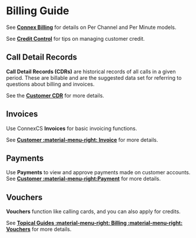 # Billing Guide

See [**Connex Billing**](/billing) for details on Per Channel and Per Minute models.

See [**Credit Control**](/credit-control) for tips on managing customer credit.

## Call Detail Records

**Call Detail Records (CDRs)** are historical records of all calls in a given period. These are billable and are the suggested data set for referring to questions about billing and invoices.

See the [**Customer CDR**](/customer/cdr) for more details.

## Invoices

Use ConnexCS **Invoices** for basic invoicing functions.

See [**Customer :material-menu-right: Invoice**](/customer/invoices) for more details.

## Payments

Use **Payments** to view and approve payments made on customer accounts. See [**Customer  :material-menu-right:Payment**](/customer/payment) for more details.

## Vouchers

**Vouchers** function like calling cards, and you can also apply for credits.

See [**Topical Guides :material-menu-right: Billing :material-menu-right: Vouchers**](/voucher) for more details.
